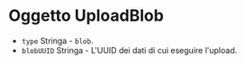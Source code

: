 # Oggetto UploadBlob

* `type` Stringa - `blob`.
* `blobUUID` Stringa - L'UUID dei dati di cui eseguire l'upload.